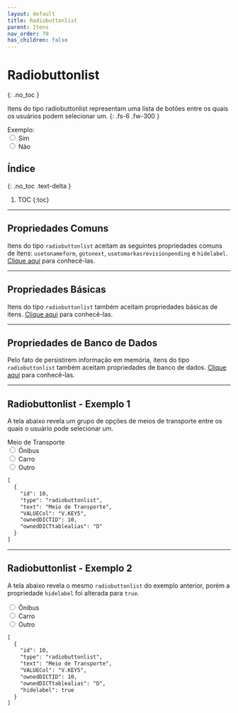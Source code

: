 ```yaml
---
layout: default
title: Radiobuttonlist
parent: Itens
nav_order: 70
has_children: false
---
```

# Radiobuttonlist
{: .no_toc }


Itens do tipo radiobuttonlist representam uma lista de botões entre os quais os usuários podem selecionar um.
{: .fs-6 .fw-300 }

<div class="code-example" markdown="1">

<div> Exemplo: </div>
     <form>
           <input type="radio" id="sim" name="Exemplo" value="sim">
           <label for="sim">Sim</label><br>
           <input type="radio" id="nao" name="Exemplo" value="nao">
           <label for="nao">Não</label><br>
     </form>

</div>

## Índice
{: .no_toc .text-delta }

1. TOC
{:toc}

---


## Propriedades Comuns

Itens do tipo `radiobuttonlist` aceitam as seguintes propriedades comuns de itens: `usetonameform`, `gotonext`, `usetomarkasrevisionpending` e `hidelabel`. [Clique aqui](commonproperties.md) para conhecê-las.

---

## Propriedades Básicas

Itens do tipo `radiobuttonlist` também aceitam propriedades básicas de itens. [Clique aqui](basicproperties.md) para conhecê-las.

---

## Propriedades de Banco de Dados

Pelo fato de persistirem informação em memória, itens do tipo `radiobuttonlist` também aceitam propriedades de banco de dados. [Clique aqui](databaseproperties.md) para conhecê-las.

---

## Radiobuttonlist - Exemplo 1

A tela abaixo revela um grupo de opções de meios de transporte entre os quais o usuário pode selecionar um.

<div class="code-example" markdown="1">

  <form>
    <div> Meio de Transporte </div>
    <input type="radio" id="onibus" name="meioDeTransporte" value="onibus">
    <label for="onibus">Ônibus</label><br>
    <input type="radio" id="carro" name="meioDeTransporte" value="carro">
    <label for="carro">Carro</label><br>
    <input type="radio" id="outro" name="meioDeTransporte" value="outro">
    <label for="outro">Outro</label>
  </form>
  
</div>


```markdown
[
  {
    "id": 10,
    "type": "radiobuttonlist",
    "text": "Meio de Transporte",
    "VALUECol": "V.KEY5",
    "ownedDICTID": 10,
    "ownedDICTtablealias": "D"
  }
]
```

---

## Radiobuttonlist - Exemplo 2

A tela abaixo revela o mesmo `radiobuttonlist` do exemplo anterior, porém a propriedade `hidelabel` foi alterada para `true`.

<div class="code-example" markdown="1">

  <form>
    <input type="radio" id="onibus" name="meioDeTransporte" value="onibus">
    <label for="onibus">Ônibus</label><br>
    <input type="radio" id="carro" name="meioDeTransporte" value="carro">
    <label for="carro">Carro</label><br>
    <input type="radio" id="outro" name="meioDeTransporte" value="outro">
    <label for="outro">Outro</label>
  </form>
  
</div>

```markdown
[
  {
    "id": 10,
    "type": "radiobuttonlist",
    "text": "Meio de Transporte",
    "VALUECol": "V.KEY5",
    "ownedDICTID": 10,
    "ownedDICTtablealias": "D",
    "hidelabel": true
  }
]
```
